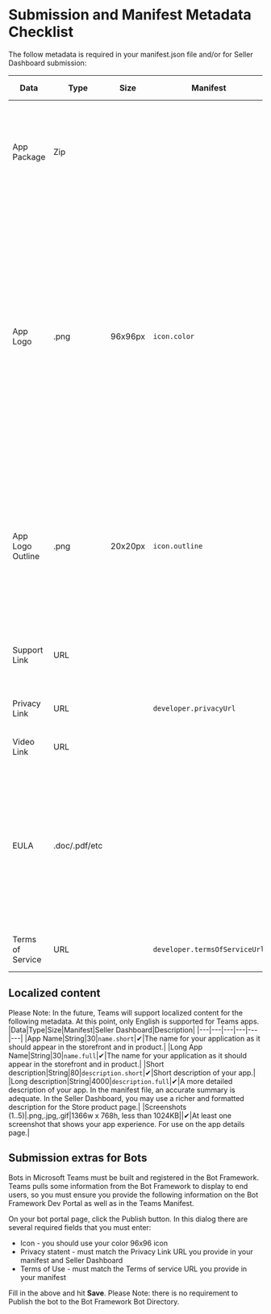 # Submission and Manifest Metadata Checklist

The follow metadata is required in your manifest.json file and/or for Seller Dashboard submission:

|Data|Type|Size|Manifest|Seller Dashboard|Description|
|---|---|---|---|---|---|
|App Package|Zip|||✔|This is the actually app package used for sideloading or Store submission in the App package field.|
|App Logo|.png|96x96px|`icon.color`|✔|The icon to display in the product page listing in the Office Store / Teams gallery. This is your full color product icon.  Note that due to current limitations, your icon in the package must be less than 2k.  This limitation does not exist in the Seller Dashboard, though.|
|App Logo Outline|.png|20x20px|`icon.outline`||The icon to display in Teams, in the Teams chat channel and other locations.  This is your logo rendered a white outline with transparent background.|
|Support Link|URL|||✔|A link to support material for end users.  May be http or https.|
|Privacy Link|URL||`developer.privacyUrl`|✔|A link to your privacy policy (https).|
|Video Link|URL|||Opt|A link to a video about your app.|
|EULA|.doc/.pdf/etc|||Opt|The Office Store requires an end user licensing agreement, which you may provide as an attachment.  If you choose not to submit, one will be provided on your behalf.| 
|Terms of Service|URL||`developer.termsOfServiceUrl`||A link to your terms of service (https).|

## Localized content

Please Note:  In the future, Teams will support localized content for the following metadata.  At this point, only English is supported for Teams apps.
|Data|Type|Size|Manifest|Seller Dashboard|Description|
|---|---|---|---|---|---|
|App Name|String|30|`name.short`|✔|The name for your application as it should appear in the storefront and in product.|
|Long App Name|String|30|`name.full`|✔|The name for your application as it should appear in the storefront and in product.|
|Short description|String|80|`description.short`|✔|Short description of your app.|
|Long description|String|4000|`description.full`|✔|A more detailed description of your app.  In the manifest file, an accurate summary is adequate.  In the Seller Dashboard, you may use a richer and formatted description for the Store product page.|
|Screenshots (1..5)|.png,.jpg,.gif|1366w x 768h, less than 1024KB||✔|At least one screenshot that shows your app experience.  For use on the app details page.|

## Submission extras for Bots

Bots in Microsoft Teams must be built and registered in the Bot Framework.  Teams pulls some information from the Bot Framework to display to end users, so you must ensure you provide the following information on the Bot Framework Dev Portal as well as in the Teams Manifest.

On your bot portal page, click the Publish button.  In this dialog there are several required fields that you must enter:
* Icon - you should use your color 96x96 icon
* Privacy statent - must match the Privacy Link URL you provide in your manifest and Seller Dashboard
* Terms of Use - must match the Terms of service URL you provide in your manifest

Fill in the above and hit **Save**.  Please Note: there is no requirement to Publish the bot to the Bot Framework Bot Directory.

